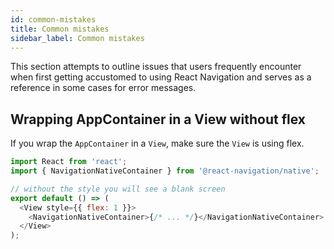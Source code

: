 ```yaml
---
id: common-mistakes
title: Common mistakes
sidebar_label: Common mistakes
---
```


This section attempts to outline issues that users frequently encounter when first getting accustomed to using React Navigation and serves as a reference in some cases for error messages.

## Wrapping AppContainer in a View without flex

If you wrap the `AppContainer` in a `View`, make sure the `View` is using flex.

```javascript
import React from 'react';
import { NavigationNativeContainer } from '@react-navigation/native';

// without the style you will see a blank screen
export default () => (
  <View style={{ flex: 1 }}>
    <NavigationNativeContainer>{/* ... */}</NavigationNativeContainer>
  </View>
);
```
